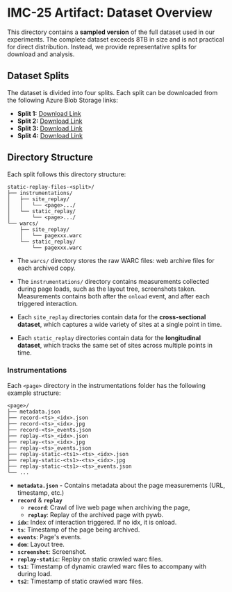 # IMC-25 Artifact: Dataset Overview

This directory contains a **sampled version** of the full dataset used in our experiments. The complete dataset exceeds 8TB in size and is not practical for direct distribution. Instead, we provide representative splits for download and analysis.

## Dataset Splits

The dataset is divided into four splits. Each split can be downloaded from the following Azure Blob Storage links:

- **Split 1:** [Download Link](https://imc25dataset.blob.core.windows.net/dataset/static-replay-files-0.tar.gz)
- **Split 2:** [Download Link](https://imc25dataset.blob.core.windows.net/dataset/static-replay-files-1.tar.gz)
- **Split 3:** [Download Link](https://imc25dataset.blob.core.windows.net/dataset/static-replay-files-2.tar.gz)
- **Split 4:** [Download Link](https://imc25dataset.blob.core.windows.net/dataset/static-replay-files-3.tar.gz)

## Directory Structure

Each split follows this directory structure:

```
static-replay-files-<split>/
├── instrumentations/
│   ├── site_replay/
│   │   └── <page>.../
│   └── static_replay/
│       └── <page>.../
└── warcs/
    ├── site_replay/
    │   └── pagexxx.warc
    └── static_replay/
        └── pagexxx.warc
```
- The `warcs/` directory stores the raw WARC files: web archive files for each archived copy.
- The `instrumentations/` directory contains measurements collected during page loads, such as the layout tree, screenshots taken. Measurements contains both after the `onload` event, and after each triggered interaction.

- Each `site_replay` directories contain data for the **cross-sectional dataset**, which captures a wide variety of sites at a single point in time.
- Each `static_replay` directories contain data for the **longitudinal dataset**, which tracks the same set of sites across multiple points in time.

### Instrumentations

Each `<page>` directory in the instrumentations folder has the following example structure:

```
<page>/
├── metadata.json
├── record-<ts>_<idx>.json
├── record-<ts>_<idx>.jpg
├── record-<ts>_events.json
├── replay-<ts>_<idx>.json
├── replay-<ts>_<idx>.jpg
├── replay-<ts>_events.json
├── replay-static-<ts1>-<ts>_<idx>.json
├── replay-static-<ts1>-<ts>_<idx>.jpg
├── replay-static-<ts1>-<ts>_events.json
└── ...
```

- **`metadata.json`** - Contains metadata about the page measurements (URL, timestamp, etc.)
- **`record`** &  **`replay`** 
  - **`record`**: Crawl of live web page when archiving the page, 
  - **`replay`**: Replay of the archived page with pywb.
- **`idx`**: Index of interaction triggered. If no idx, it is onload.
- **`ts`**: Timestamp of the page being archived.
- **`events`**: Page's events.
- **`dom`**: Layout tree.
- **`screenshot`**: Screenshot.
- **`replay-static`**: Replay on static crawled warc files.
- **`ts1`**: Timestamp of dynamic crawled warc files to accompany with during load.
- **`ts2`**: Timestamp of static crawled warc files.
